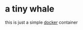 
# a tiny whale

this is just a simple [docker](https://hub.docker.com/r/bitops/tinywhale) container
